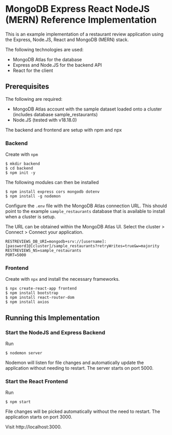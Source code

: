 # MongoDB Express React NodeJS (MERN) Reference Implementation

This is an example implementation of a restaurant review application using the Express, Node.JS, React and MongoDB (MERN) stack.

The following technologies are used:

- MongoDB Atlas for the database
- Express and Node.JS for the backend API
- React for the client

## Prerequisites

The following are required:

- MongoDB Atlas account with the sample dataset loaded onto a cluster (includes database sample_restaurants)
- Node.JS (tested with v18.18.0)

The backend and frontend are setup with npm and npx

### Backend

Create with `npm`

```
$ mkdir backend
$ cd backend
$ npm init -y
```

The following modules can then be installed

```
$ npm install express cors mongodb dotenv
$ npm install -g nodemon
```

Configure the `.env` file with the MongoDB Atlas connection URL. This should point to the example `sample_restaurants` database that is available to install when a cluster is setup.

The URL can be obtained within the MongoDB Atlas UI. Select the cluster > Connect > Connect your application.

```
RESTREVIEWS_DB_URI=mongodb+srv://[username]:[password]@[cluster]/sample_restaurants?retryWrites=true&w=majority
RESTREVIEWS_NS=sample_restaurants
PORT=5000
```

### Frontend

Create with `npx` and install the necessary frameworks.

```
$ npx create-react-app frontend
$ npm install bootstrap
$ npm install react-router-dom
$ npm install axios
```

## Running this Implementation

### Start the NodeJS and Express Backend

Run

```
$ nodemon server
```

Nodemon will listen for file changes and automatically update the application without needing to restart. The server starts on port 5000.

### Start the React Frontend

Run

```
$ npm start
```

File changes will be picked automatically without the need to restart. The application starts on port 3000.

Visit <a>http://localhost:3000</a>.
